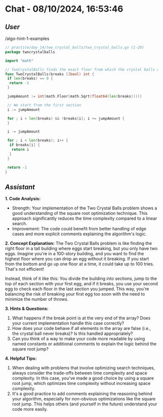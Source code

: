 # Chat - 08/10/2024, 16:53:46

## _User_

/algo-hint-1-examples

```go
// practice/day_14/two_crystal_balls/two_crystal_balls.go (1-29)
package twocrystalballs

import "math"

// TwoCrystalBalls finds the exact floor from which the crystal balls will break
func TwoCrystalBalls(breaks []bool) int {
 if len(breaks) == 0 {
  return -1
 }

 jumpAmount := int(math.Floor(math.Sqrt(float64(len(breaks)))))

 // We start from the first section
 i := jumpAmount

 for ; i < len(breaks) && !breaks[i]; i += jumpAmount {
 }

 i -= jumpAmount

 for ; i < len(breaks); i++ {
  if breaks[i] {
   return i
  }
 }

 return -1
}

```

## _Assistant_

**1. Code Analysis:**

- Strength: Your implementation of the Two Crystal Balls problem shows a good understanding of the square root optimization technique. This approach significantly reduces the time complexity compared to a linear search.
- Improvement: The code could benefit from better handling of edge cases and more explicit comments explaining the algorithm's logic.

**2. Concept Explanation:**
The Two Crystal Balls problem is like finding the right floor in a tall building where eggs start breaking, but you only have two eggs. Imagine you're in a 100-story building, and you want to find the highest floor where you can drop an egg without it breaking. If you start from the bottom and go up one floor at a time, it could take up to 100 tries. That's not efficient!

Instead, think of it like this: You divide the building into sections, jump to the top of each section with your first egg, and if it breaks, you use your second egg to check each floor in the last section you jumped. This way, you're balancing the risk of breaking your first egg too soon with the need to minimize the number of throws.

**3. Hints & Questions:**

1. What happens if the break point is at the very end of the array? Does your current implementation handle this case correctly?
2. How does your code behave if all elements in the array are false (i.e., the crystal ball never breaks)? Is this handled appropriately?
3. Can you think of a way to make your code more readable by using named constants or additional comments to explain the logic behind the square root jump?

**4. Helpful Tips:**

1. When dealing with problems that involve optimizing search techniques, always consider the trade-offs between time complexity and space complexity. In this case, you've made a good choice by using a square root jump, which optimizes time complexity without increasing space complexity.
2. It's a good practice to add comments explaining the reasoning behind your algorithm, especially for non-obvious optimizations like the square root jump. This helps others (and yourself in the future) understand your code more easily.
